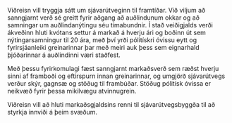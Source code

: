 Viðreisn vill tryggja sátt um sjávarútveginn til framtíðar. Við viljum að sanngjarnt verð sé greitt fyrir aðgang að auðlindunum okkar og að samningar um auðlindanýtingu séu tímabundnir. Í stað veiðigjalds verði ákveðinn hluti kvótans settur á markað á hverju ári og boðinn út sem nýtingarsamningur til 20 ára, með því yrði pólitískri óvissu eytt og fyrirsjáanleiki greinarinnar þar með meiri auk þess sem eignarhald þjóðarinnar á auðlindinni væri staðfest.

Með þessu fyrirkomulagi fæst sanngjarnt markaðsverð sem ræðst hverju sinni af framboði og eftirspurn innan greinarinnar, og umgjörð sjávarútvegs verður skýr, gagnsæ og stöðug til frambúðar. Stöðug pólitísk óvissa er neikvæð fyrir þessa mikilvægu atvinnugrein. 

Viðreisn vill að hluti markaðsgjaldsins renni til sjávarútvegsbyggða til að styrkja innviði á þeim svæðum.